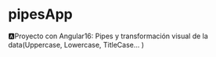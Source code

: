 # pipesApp
🅰Proyecto con Angular16: Pipes y transformación visual de la data(Uppercase, Lowercase, TitleCase... )
